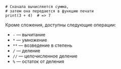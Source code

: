 ```
# Сначала вычисляется сумма,
# затем она передается в функцию печати
print(3 + 4)  # => 7
```
Кроме сложения, доступны следующие операции:

- `-` — вычитание
- `*` — умножение
- `**` — возведение в степень
- `/` — деление
- `//` — целочисленное деление
- `%` — остаток от деления